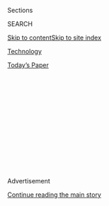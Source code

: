 <div id="app">

<div>

<div>

<div>

<div class="NYTAppHideMasthead css-1q2w90k e1suatyy0">

<div class="section css-ui9rw0 e1suatyy2">

<div class="css-eph4ug er09x8g0">

<div class="css-6n7j50">

</div>

<span class="css-1dv1kvn">Sections</span>

<div class="css-10488qs">

<span class="css-1dv1kvn">SEARCH</span>

</div>

[Skip to content](#site-content)[Skip to site
index](#site-index)

</div>

<div id="masthead-section-label" class="css-1wr3we4 eaxe0e00">

[Technology](https://www.nytimes.com/section/technology)

</div>

<div class="css-10698na e1huz5gh0">

</div>

</div>

<div id="masthead-bar-one" class="section hasLinks css-15hmgas e1csuq9d3">

<div class="css-uqyvli e1csuq9d0">

</div>

<div class="css-1uqjmks e1csuq9d1">

</div>

<div class="css-9e9ivx">

[](https://myaccount.nytimes.com/auth/login?response_type=cookie&client_id=vi)

</div>

<div class="css-1bvtpon e1csuq9d2">

[Today’s
Paper](https://www.nytimes.com/section/todayspaper)

</div>

</div>

</div>

</div>

<div data-aria-hidden="false">

<div id="site-content" data-role="main">

<div>

<div class="css-1aor85t" style="opacity:0.000000001;z-index:-1;visibility:hidden">

<div class="css-1hqnpie">

<div class="css-epjblv">

<span class="css-17xtcya">[Technology](/section/technology)</span><span class="css-x15j1o">|</span><span class="css-fwqvlz">Don’t
Ban TikTok. Make an Example of
It.</span>

</div>

<div class="css-k008qs">

<div class="css-1iwv8en">

<span class="css-18z7m18"></span>

<div>

</div>

</div>

<span class="css-1n6z4y">https://nyti.ms/2EoqB81</span>

<div class="css-1705lsu">

<div class="css-4xjgmj">

<div class="css-4skfbu" data-role="toolbar" data-aria-label="Social Media Share buttons, Save button, and Comments Panel with current comment count" data-testid="share-tools">

  - 
  - 
  - 
  - 
    
    <div class="css-6n7j50">
    
    </div>

  - 

</div>

</div>

</div>

</div>

</div>

</div>

<div id="NYT_TOP_BANNER_REGION" class="css-13pd83m">

</div>

<div id="top-wrapper" class="css-1sy8kpn">

<div id="top-slug" class="css-l9onyx">

Advertisement

</div>

[Continue reading the main
story](#after-top)

<div class="ad top-wrapper" style="text-align:center;height:100%;display:block;min-height:250px">

<div id="top" class="place-ad" data-position="top" data-size-key="top">

</div>

</div>

<div id="after-top">

</div>

</div>

<div>

<div id="sponsor-wrapper" class="css-1hyfx7x">

<div id="sponsor-slug" class="css-19vbshk">

Supported by

</div>

[Continue reading the main
story](#after-sponsor)

<div id="sponsor" class="ad sponsor-wrapper" style="text-align:center;height:100%;display:block">

</div>

<div id="after-sponsor">

</div>

</div>

<div class="css-186x18t">

The Shift

</div>

<div class="css-1vkm6nb ehdk2mb0">

# Don’t Ban TikTok. Make an Example of It.

</div>

There is plenty the U.S. government could do to ensure that TikTok acts
responsibly without getting rid of it altogether.

<div class="css-79elbk" data-testid="photoviewer-wrapper">

<div class="css-z3e15g" data-testid="photoviewer-wrapper-hidden">

</div>

<div class="css-1a48zt4 ehw59r15" data-testid="photoviewer-children">

![<span class="css-16f3y1r e13ogyst0" data-aria-hidden="true">TikTok,
one of the world’s most popular apps, has many of the same problems as
other big social networks
do.</span><span class="css-cnj6d5 e1z0qqy90" itemprop="copyrightHolder"><span class="css-1ly73wi e1tej78p0">Credit...</span><span><span>Charlotte
Kesl for The New York
Times</span></span></span>](https://static01.nyt.com/images/2020/07/25/business/25roose1/merlin_162742050_8f2e22da-5532-46ee-9cec-e5cccb476376-articleLarge.jpg?quality=75&auto=webp&disable=upscale)

</div>

</div>

<div class="css-18e8msd">

<div class="css-vp77d3 epjyd6m0">

<div class="css-hus3qt ey68jwv0" data-aria-hidden="true">

[![Kevin
Roose](https://static01.nyt.com/images/2018/02/20/multimedia/author-kevin-roose/author-kevin-roose-thumbLarge.jpg
"Kevin Roose")](https://www.nytimes.com/by/kevin-roose)

</div>

<div class="css-1baulvz">

By [<span class="css-1baulvz last-byline" itemprop="name">Kevin
Roose</span>](https://www.nytimes.com/by/kevin-roose)

</div>

</div>

  - 
    
    <div class="css-ld3wwf e16638kd2">
    
    Published July 26, 2020Updated July 27,
    2020
    
    </div>

  - 
    
    <div class="css-4xjgmj">
    
    <div class="css-pvvomx" data-role="toolbar" data-aria-label="Social Media Share buttons, Save button, and Comments Panel with current comment count" data-testid="share-tools">
    
      - 
      - 
      - 
      - 
        
        <div class="css-6n7j50">
        
        </div>
    
      - 
    
    </div>
    
    </div>

</div>

<div class="css-mdjrty">

[阅读简体中文版](https://cn.nytimes.com/technology/20200728/tiktok-china-ban-model/ "Read in Simplified Chinese")[閱讀繁體中文版](https://cn.nytimes.com/technology/20200728/tiktok-china-ban-model/zh-hant/ "Read in Traditional Chinese")

</div>

</div>

<div class="section meteredContent css-1r7ky0e" name="articleBody" itemprop="articleBody">

<div class="css-1fanzo5 StoryBodyCompanionColumn">

<div class="css-53u6y8">

For a while, it seemed that TikTok might dodge the techlash. After all,
what could be problematic about a short-form video app featuring a bunch
of teenagers and 20-somethings doing [choreographed
dances](https://www.nytimes.com/2020/02/13/style/the-original-renegade.html),
[roller
skating](https://www.buzzfeednews.com/article/laurenstrapagiel/roller-skating-is-back-tiktok-ana-coto),
hanging out in [influencer
mansions](https://www.nytimes.com/2020/01/03/style/hype-house-los-angeles-tik-tok.html)
and cutting into [photorealistic
cakes](https://www.nytimes.com/2020/07/14/style/what-is-the-cake-meme.html)?

The answer turns out to be: Plenty.

In the past year, as it has become one of the most popular apps in the
world, TikTok has accumulated many of the same problems that other
large-scale social networks have. In addition to all the harmless Gen Z
fun, there are [TikTok conspiracy
theories](https://www.nytimes.com/2020/06/29/technology/pizzagate-tiktok.html),
[TikTok
misinformation](https://www.rollingstone.com/culture/culture-features/tiktok-conspiracy-theories-bill-gates-microchip-vaccine-996394/)
and [TikTok extremism](https://www.bbc.com/news/technology-53269361).
There are even activists using TikTok to influence our elections,
including a network of teenagers and K-pop fans who [claimed they used
the
app](https://www.nytimes.com/2020/06/21/style/tiktok-trump-rally-tulsa.html)
to sabotage President Trump’s rally in Tulsa, Okla., last month by
registering for tickets under false identities.

All of this might have been overlooked or forgiven, except for one fact.
TikTok is owned by ByteDance, one of the largest tech companies in
China.

TikTok’s Chinese ownership has become a subject of intense scrutiny by
lawmakers, regulators and privacy activists in recent weeks. Mr. Trump
is
[considering](https://www.nytimes.com/reuters/2020/07/20/technology/20reuters-usa-election-trump-tiktok.html)
taking steps to ban the app in the United States. Companies including
Wells Fargo, and government agencies including the Transportation
Security Administration, have [instructed their
employees](https://www.theverge.com/2020/7/11/21320935/wells-fargo-bans-tiktok-devices-amazon-pompeo)
to delete TikTok from their work phones because of concerns that it
could be used for surveillance or espionage.

</div>

</div>

<div class="css-1fanzo5 StoryBodyCompanionColumn">

<div class="css-53u6y8">

In response to the mounting pressures, TikTok is wrapping itself in the
American flag. The company has [hired a small
army](https://www.nytimes.com/2020/07/15/technology/tiktok-washington-lobbyist.html)
of lobbyists in Washington, has [brought
in](https://www.nytimes.com/2020/05/18/business/media/tiktok-ceo-kevin-mayer.html)
an American chief executive (the former Disney executive Kevin Mayer)
and [is reportedly
exploring](https://www.nytimes.com/2020/07/23/business/dealbook/tiktok-bytedance-investors-trump.html)
selling a majority stake in the company to American investors.

Jamie Favazza, a TikTok spokeswoman, said in a statement that in
addition to the chief executive, the social network had an American as
its chief information security officer and another as its head of
safety.

“We’ve tripled the number of employees in the U.S. since the start of
2020,” she said, “with plans to hire 10,000 more people over the next
three years in places like Texas, New York and Florida.”

There are legitimate concerns about a Chinese-owned company capturing
the attention and data of millions of Americans — especially one like
ByteDance, which [has a
history](https://www.nytimes.com/2019/11/05/business/tiktok-china-bytedance.html)
of bending the knee to the country’s ruling regime. Like all Chinese
tech companies, ByteDance is required to abide by Chinese censorship
laws, and it could be forced to give user data to the Chinese government
under the country’s national security law. Lawmakers have also raised
concerns that TikTok could be used to promote pro-China propaganda to
young Americans, or censor politically sensitive content.

Ms. Favazza said TikTok stored American user data in Virginia and
Singapore. She added that the company’s content moderation efforts were
led by U.S.-based teams and not influenced by any foreign government,
and that TikTok had not and would not give data to the Chinese
government.

</div>

</div>

<div class="css-1fanzo5 StoryBodyCompanionColumn">

<div class="css-53u6y8">

There are also reasons to be skeptical of the motives of TikTok’s
biggest critics. Many conservative politicians, including Mr. Trump,
appear to care more about appearing tough on China than preventing
potential harm to TikTok users. And Silicon Valley tech companies like
Facebook, whose executives [have
warned](https://www.cnbc.com/2019/10/17/facebook-ceo-zuckerberg-calls-out-tiktok-censorship-in-china.html)
of the dangers of a Chinese tech takeover, would surely like to see
regulators kneecap one of their major competitors.

I’ll be honest: I don’t buy the argument that TikTok is an urgent threat
to America’s national security. Or, to put it more precisely, I am not
convinced that TikTok is inherently more threatening to Americans than
any other Chinese-owned app that collects data from Americans. If TikTok
is a threat, so are WeChat, Alibaba and League of Legends, the popular
video game, whose maker, Riot Games, is owned by China’s Tencent.

And since banning every Chinese-owned tech company from operating in
America wouldn’t be possible without erecting our own version of China’s
Great Firewall — a drastic step that would raise concerns about
censorship and authoritarian control — we need to figure out a way for
Chinese apps and American democracy to coexist.

</div>

</div>

<div class="css-79elbk" data-testid="photoviewer-wrapper">

<div class="css-z3e15g" data-testid="photoviewer-wrapper-hidden">

</div>

<div class="css-1a48zt4 ehw59r15" data-testid="photoviewer-children">

![<span class="css-16f3y1r e13ogyst0" data-aria-hidden="true">One option
may be that ByteDance imposes strict internal controls to prevent its
Chinese employees from accessing any of TikTok’s
systems.</span><span class="css-cnj6d5 e1z0qqy90" itemprop="copyrightHolder"><span class="css-1ly73wi e1tej78p0">Credit...</span><span>Greg
Baker/Agence France-Presse — Getty
Images</span></span>](https://static01.nyt.com/images/2020/07/24/business/24roose/merlin_174342396_6dddd7a0-f307-40a8-81af-9bdd1120658d-articleLarge.jpg?quality=75&auto=webp&disable=upscale)

</div>

</div>

<div class="css-1fanzo5 StoryBodyCompanionColumn">

<div class="css-53u6y8">

Here’s an idea: Instead of banning TikTok, or forcing ByteDance to sell
it to Americans, why not make an example of it by turning it into the
most transparent, privacy-protecting, ethically governed tech platform
in existence?

As a foreign-owned app, TikTok is, in some ways, easier to regulate than
an American tech platform would be. (One way of regulating it, a
national security review by the Committee on Foreign Investment in the
United States of ByteDance’s 2017 acquisition of Musical.ly, TikTok’s
predecessor app, is [already reportedly
underway](https://www.reuters.com/article/us-tiktok-cfius-exclusive/exclusive-u-s-opens-national-security-investigation-into-tiktok-sources-idUSKBN1XB4IL).)
And there is plenty more the U.S. government could do to ensure that
TikTok plays a responsible role in our information ecosystem without
getting rid of it altogether. It could require the company to
open-source key parts of its software, including the machine-learning
algorithms that determine which posts users are shown. It could pressure
TikTok to submit to regular audits of its data-collection practices, and
open up its internal content moderation guidelines for public comment.
As Kevin Xu, the author of Interconnected, a blog about United
States-China relations, points out, ByteDance could [impose strict
internal
controls](https://interconnected.blog/can-bytedance-build-trust/) to
prevent its Chinese employees from accessing any of TikTok’s systems,
and open-source those controls so that outsiders could verify the
separation.

Samm Sacks, a cyberpolicy fellow at the centrist think tank New America,
told me that some of the solutions being proposed for TikTok — such as
selling itself to American investors — wouldn’t address the core
problems. An American-owned TikTok could still legally sell data to
third-party data brokers, for example, which could then feed it back to
the Chinese authorities.

</div>

</div>

<div class="css-1fanzo5 StoryBodyCompanionColumn">

<div class="css-53u6y8">

Instead, Ms. Sacks said, the American government should enact a strong
federal privacy law that could protect TikTok users’ data without
banning the app altogether.

“Let’s solve for the problems at hand,” she said. “If the concern is
data security, the best way to secure the data is to put TikTok under
the microscope, and put in place really robust and enforceable rules
about how they’re using and retaining data.”

Forcing TikTok to operate in a radically transparent way would go a long
way toward assuaging Americans’ fears. And it could become a test case
for a new model of tech regulation that could improve the accountability
and responsibility of not just Chinese-owned tech companies but American
ones, too.

At its core, a lot of the TikTok fear factor comes down to a lack of
information. In March, TikTok
[announced](https://newsroom.tiktok.com/en-us/tiktok-to-launch-transparency-center-for-moderation-and-data-practices)
that it would open “transparency centers” where independent auditors
could examine its content moderation practices. The company has also
begun
[releasing](https://newsroom.tiktok.com/en-us/our-h-2-2019-transparency-report)
“transparency reports,” similar to those issued by Facebook and Twitter,
outlining the various takedown requests it gets from governments around
the world.

But we still don’t know how TikTok’s algorithms are programmed, or why
they’re showing which videos to which users. We don’t know how it’s
using the data it’s collecting, or how it makes and enforces its rules.
We should know these things — not just about TikTok, but about American
social media apps, too.

After all, Facebook, Instagram, YouTube, Twitter and Snapchat are
playing a huge role in the lives of millions of Americans, and for
years, they have operated with a degree of secrecy that few other
companies of their importance have been allowed. What little we
understand about these platforms’ inner workings is often learned years
after the fact, gleaned from insider leaks or repentant former
employees.

</div>

</div>

<div class="css-79elbk" data-testid="photoviewer-wrapper">

<div class="css-z3e15g" data-testid="photoviewer-wrapper-hidden">

</div>

<div class="css-1a48zt4 ehw59r15" data-testid="photoviewer-children">

<div class="css-1xdhyk6 erfvjey0">

<span class="css-1ly73wi e1tej78p0">Image</span>

<div class="css-zjzyr8">

<div data-testid="lazyimage-container" style="height:259.7111111111111px">

</div>

</div>

</div>

<span class="css-16f3y1r e13ogyst0" data-aria-hidden="true">Alex Stamos,
former chief security officer at Facebook, sees an opportunity to make
TikTok “a thoughtful model of how to regulate companies that operate in
both the U.S. and
China.”</span><span class="css-cnj6d5 e1z0qqy90" itemprop="copyrightHolder"><span class="css-1ly73wi e1tej78p0">Credit...</span><span>Steve
Marcus/Reuters</span></span>

</div>

</div>

<div class="css-1fanzo5 StoryBodyCompanionColumn">

<div class="css-53u6y8">

Some experts see TikTok’s current predicament as a chance to change
that.

“I think TikTok is a bit of a red herring,” Alex Stamos, Facebook’s
former chief security officer and a professor at Stanford University,
told me in an interview. Ultimately, Mr. Stamos said, the question of
what to do about TikTok is secondary to the question of how
multinational tech giants in general should be treated.

</div>

</div>

<div class="css-1fanzo5 StoryBodyCompanionColumn">

<div class="css-53u6y8">

“This is a chance to come up with a thoughtful model of how to regulate
companies that operate in both the U.S. and China, no matter their
ownership,” he said.

The debate over TikTok’s fate, in other words, should really be a debate
about how all of the big tech companies that entertain, inform and
influence billions of people should operate, and what should be required
of them, whether they’re based in China or Copenhagen or California.

If we can figure out how to handle TikTok — an app with a [genuinely
creative
culture](https://www.nytimes.com/2020/07/10/style/tiktok-ban-us-users-influencers-taylor-lorenz.html),
and millions of American young people who love it — we’ll have done a
lot more than preserving a world-class time-waster. We’ll have figured
out a model for getting big tech platforms under control, after years of
letting them run amok.

</div>

</div>

<div>

</div>

</div>

<div>

</div>

<div>

</div>

<div>

</div>

<div>

<div id="bottom-wrapper" class="css-1ede5it">

<div id="bottom-slug" class="css-l9onyx">

Advertisement

</div>

[Continue reading the main
story](#after-bottom)

<div id="bottom" class="ad bottom-wrapper" style="text-align:center;height:100%;display:block;min-height:90px">

</div>

<div id="after-bottom">

</div>

</div>

</div>

</div>

</div>

## Site Index

<div>

</div>

## Site Information Navigation

  - [© <span>2020</span> <span>The New York Times
    Company</span>](https://help.nytimes.com/hc/en-us/articles/115014792127-Copyright-notice)

<!-- end list -->

  - [NYTCo](https://www.nytco.com/)
  - [Contact
    Us](https://help.nytimes.com/hc/en-us/articles/115015385887-Contact-Us)
  - [Work with us](https://www.nytco.com/careers/)
  - [Advertise](https://nytmediakit.com/)
  - [T Brand Studio](http://www.tbrandstudio.com/)
  - [Your Ad
    Choices](https://www.nytimes.com/privacy/cookie-policy#how-do-i-manage-trackers)
  - [Privacy](https://www.nytimes.com/privacy)
  - [Terms of
    Service](https://help.nytimes.com/hc/en-us/articles/115014893428-Terms-of-service)
  - [Terms of
    Sale](https://help.nytimes.com/hc/en-us/articles/115014893968-Terms-of-sale)
  - [Site
    Map](https://spiderbites.nytimes.com)
  - [Help](https://help.nytimes.com/hc/en-us)
  - [Subscriptions](https://www.nytimes.com/subscription?campaignId=37WXW)

</div>

</div>

</div>

</div>
